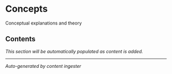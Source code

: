# Concepts

Conceptual explanations and theory

## Contents

*This section will be automatically populated as content is added.*

---
*Auto-generated by content ingester*
